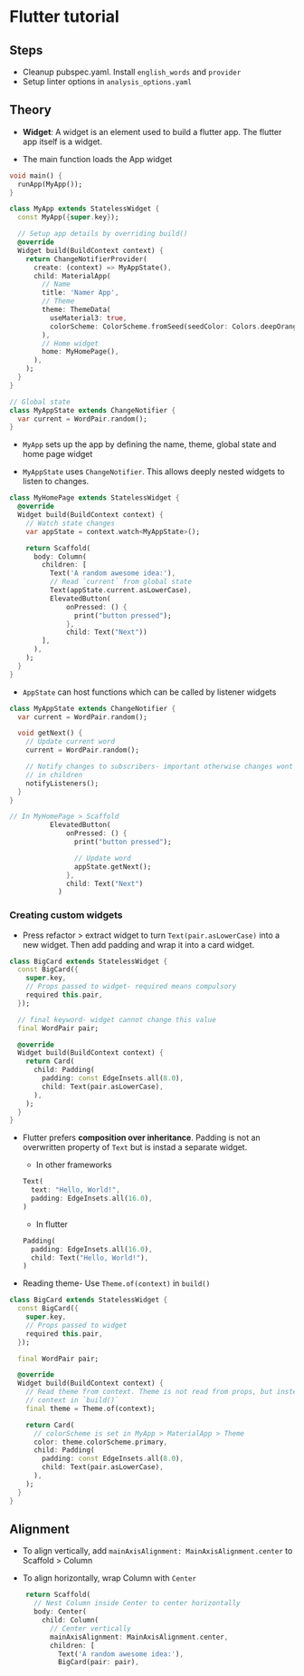 # Flutter tutorial

## Steps

- Cleanup pubspec.yaml. Install `english_words` and `provider`
- Setup linter options in `analysis_options.yaml`

## Theory

- **Widget**: A widget is an element used to build a flutter app. The flutter app itself is a widget.

- The main function loads the App widget

```dart
void main() {
  runApp(MyApp());
}

class MyApp extends StatelessWidget {
  const MyApp({super.key});

  // Setup app details by overriding build()
  @override
  Widget build(BuildContext context) {
    return ChangeNotifierProvider(
      create: (context) => MyAppState(),
      child: MaterialApp(
        // Name
        title: 'Namer App',
        // Theme
        theme: ThemeData(
          useMaterial3: true,
          colorScheme: ColorScheme.fromSeed(seedColor: Colors.deepOrange),
        ),
        // Home widget
        home: MyHomePage(),
      ),
    );
  }
}

// Global state
class MyAppState extends ChangeNotifier {
  var current = WordPair.random();
}
```

- `MyApp` sets up the app by defining the name, theme, global state and home page widget

- `MyAppState` uses `ChangeNotifier`.  This allows deeply nested widgets to listen to changes.

```dart
class MyHomePage extends StatelessWidget {
  @override
  Widget build(BuildContext context) {
    // Watch state changes
    var appState = context.watch<MyAppState>();

    return Scaffold(
      body: Column(
        children: [
          Text('A random awesome idea:'),
          // Read `current` from global state
          Text(appState.current.asLowerCase),
          ElevatedButton(
              onPressed: () {
                print("button pressed");
              },
              child: Text("Next"))
        ],
      ),
    );
  }
}
```

- `AppState` can host functions which can be called by listener widgets

```dart
class MyAppState extends ChangeNotifier {
  var current = WordPair.random();

  void getNext() {
    // Update current word
    current = WordPair.random();

    // Notify changes to subscribers- important otherwise changes wont reflect
    // in children
    notifyListeners();
  }
}

// In MyHomePage > Scaffold
          ElevatedButton(
              onPressed: () {
                print("button pressed");

                // Update word
                appState.getNext();
              },
              child: Text("Next")
            )
```

### Creating custom widgets

- Press refactor > extract widget to turn `Text(pair.asLowerCase)` into a new widget. Then add padding and wrap it into a card widget.

```dart
class BigCard extends StatelessWidget {
  const BigCard({
    super.key,
    // Props passed to widget- required means compulsory
    required this.pair,
  });

  // final keyword- widget cannot change this value
  final WordPair pair;

  @override
  Widget build(BuildContext context) {
    return Card(
      child: Padding(
        padding: const EdgeInsets.all(8.0),
        child: Text(pair.asLowerCase),
      ),
    );
  }
}
```

- Flutter prefers **composition over inheritance**. Padding is not an overwritten property of `Text` but is instad a separate widget.

  - In other frameworks

  ```dart
  Text(
    text: "Hello, World!",
    padding: EdgeInsets.all(16.0),
  )
  ```

  - In flutter

  ```dart
  Padding(
    padding: EdgeInsets.all(16.0),
    child: Text("Hello, World!"),
  )
  ```

- Reading theme- Use `Theme.of(context)` in `build()`

```dart
class BigCard extends StatelessWidget {
  const BigCard({
    super.key,
    // Props passed to widget
    required this.pair,
  });

  final WordPair pair;

  @override
  Widget build(BuildContext context) {
    // Read theme from context. Theme is not read from props, but instead from
    // context in `build()`
    final theme = Theme.of(context);

    return Card(
      // colorScheme is set in MyApp > MaterialApp > Theme
      color: theme.colorScheme.primary,
      child: Padding(
        padding: const EdgeInsets.all(8.0),
        child: Text(pair.asLowerCase),
      ),
    );
  }
}
```

## Alignment

- To align vertically, add `mainAxisAlignment: MainAxisAlignment.center` to Scaffold > Column

- To align horizontally, wrap Column with `Center`

```dart
    return Scaffold(
      // Nest Column inside Center to center horizontally
      body: Center(
        child: Column(
          // Center vertically
          mainAxisAlignment: MainAxisAlignment.center,
          children: [
            Text('A random awesome idea:'),
            BigCard(pair: pair),
```

